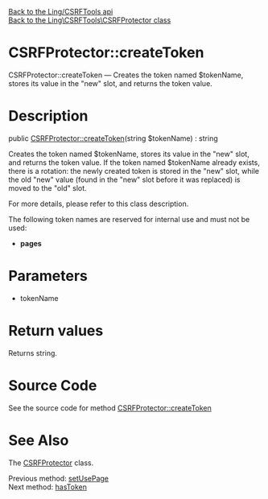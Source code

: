 [Back to the Ling/CSRFTools api](https://github.com/lingtalfi/CSRFTools/blob/master/doc/api/Ling/CSRFTools.md)<br>
[Back to the Ling\CSRFTools\CSRFProtector class](https://github.com/lingtalfi/CSRFTools/blob/master/doc/api/Ling/CSRFTools/CSRFProtector.md)


CSRFProtector::createToken
================



CSRFProtector::createToken — Creates the token named $tokenName, stores its value in the "new" slot, and returns the token value.




Description
================


public [CSRFProtector::createToken](https://github.com/lingtalfi/CSRFTools/blob/master/doc/api/Ling/CSRFTools/CSRFProtector/createToken.md)(string $tokenName) : string




Creates the token named $tokenName, stores its value in the "new" slot, and returns the token value.
If the token named $tokenName already exists, there is a rotation: the newly created token is stored in the "new" slot,
while the old "new" value (found in the "new" slot before it was replaced) is moved to the "old" slot.

For more details, please refer to this class description.

The following token names are reserved for internal use and must not be used:

- __pages__




Parameters
================


- tokenName

    


Return values
================

Returns string.








Source Code
===========
See the source code for method [CSRFProtector::createToken](https://github.com/lingtalfi/CSRFTools/blob/master/CSRFProtector.php#L166-L179)


See Also
================

The [CSRFProtector](https://github.com/lingtalfi/CSRFTools/blob/master/doc/api/Ling/CSRFTools/CSRFProtector.md) class.

Previous method: [setUsePage](https://github.com/lingtalfi/CSRFTools/blob/master/doc/api/Ling/CSRFTools/CSRFProtector/setUsePage.md)<br>Next method: [hasToken](https://github.com/lingtalfi/CSRFTools/blob/master/doc/api/Ling/CSRFTools/CSRFProtector/hasToken.md)<br>

